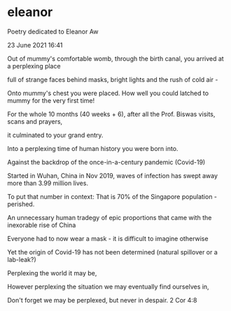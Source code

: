 # eleanor
Poetry dedicated to Eleanor Aw

23 June 2021 16:41 

Out of mummy's comfortable womb, through the birth canal, you arrived at a perplexing place 

full of strange faces behind masks, bright lights and the rush of cold air - 

Onto mummy's chest you were placed. How well you could latched to mummy for the very first time! 

For the whole 10 months (40 weeks + 6), after all the Prof. Biswas visits, scans and prayers, 

it culminated to your grand entry. 


Into a perplexing time of human history you were born into. 

Against the backdrop of the once-in-a-century pandemic (Covid-19) 

Started in Wuhan, China in Nov 2019, waves of infection has swept away more than 3.99 million lives. 

To put that number in context: That is 70% of the Singapore population - perished.

An unnecessary human tradegy of epic proportions that came with the inexorable rise of China

Everyone had to now wear a mask - it is difficult to imagine otherwise 

Yet the origin of Covid-19 has not been determined (natural spillover or a lab-leak?)


Perplexing the world it may be, 

However perplexing the situation we may eventually find ourselves in,

Don't forget we may be perplexed, but never in despair. 2 Cor 4:8

